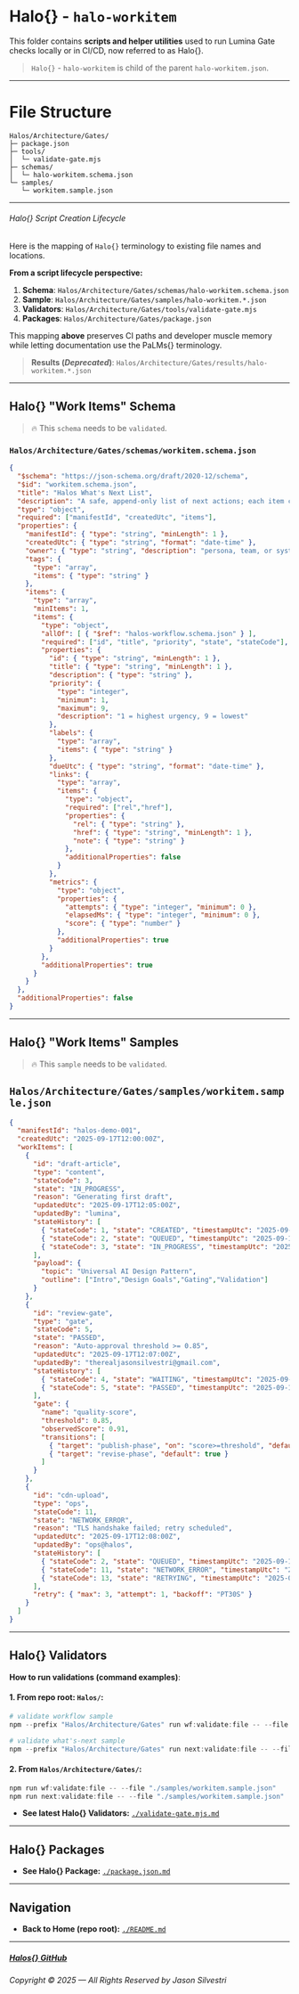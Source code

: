 ﻿# Halo\{\} - `halo-workitem`

This folder contains **scripts and helper utilities** used to run Lumina Gate checks locally or in CI/CD, now referred to as Halo{}.

> `Halo{}` - `halo-workitem` is child of the parent `halo-workitem.json`.

--- 

# File Structure

```
Halos/Architecture/Gates/
├─ package.json
├─ tools/
│  └─ validate-gate.mjs
├─ schemas/
│  └─ halo-workitem.schema.json
└─ samples/
   └─ workitem.sample.json

```

---

###### Halo\{\} Script Creation Lifecycle

Here is the mapping of `Halo{}` terminology to existing file names and locations.

**From a script lifecycle perspective:**

1. **Schema**: `Halos/Architecture/Gates/schemas/halo-workitem.schema.json`
2. **Sample**: `Halos/Architecture/Gates/samples/halo-workitem.*.json`
3. **Validators**: `Halos/Architecture/Gates/tools/validate-gate.mjs`
4. **Packages**: `Halos/Architecture/Gates/package.json`

This mapping **above** preserves CI paths and developer muscle memory while letting documentation use the PaLMs{} terminology.


> **Results (_Deprecated_)**: `Halos/Architecture/Gates/results/halo-workitem.*.json`

---

## Halo\{\} "Work Items" Schema

> 🔥 This `schema` needs to be `validated`.

### `Halos/Architecture/Gates/schemas/workitem.schema.json`

```json
{
  "$schema": "https://json-schema.org/draft/2020-12/schema",
  "$id": "workitem.schema.json",
  "title": "Halos What's Next List",
  "description": "A safe, append-only list of next actions; each item carries the workflow state mixin.",
  "type": "object",
  "required": ["manifestId", "createdUtc", "items"],
  "properties": {
    "manifestId": { "type": "string", "minLength": 1 },
    "createdUtc": { "type": "string", "format": "date-time" },
    "owner": { "type": "string", "description": "persona, team, or system" },
    "tags": {
      "type": "array",
      "items": { "type": "string" }
    },
    "items": {
      "type": "array",
      "minItems": 1,
      "items": {
        "type": "object",
        "allOf": [ { "$ref": "halos-workflow.schema.json" } ],
        "required": ["id", "title", "priority", "state", "stateCode"],
        "properties": {
          "id": { "type": "string", "minLength": 1 },
          "title": { "type": "string", "minLength": 1 },
          "description": { "type": "string" },
          "priority": {
            "type": "integer",
            "minimum": 1,
            "maximum": 9,
            "description": "1 = highest urgency, 9 = lowest"
          },
          "labels": {
            "type": "array",
            "items": { "type": "string" }
          },
          "dueUtc": { "type": "string", "format": "date-time" },
          "links": {
            "type": "array",
            "items": {
              "type": "object",
              "required": ["rel","href"],
              "properties": {
                "rel": { "type": "string" },
                "href": { "type": "string", "minLength": 1 },
                "note": { "type": "string" }
              },
              "additionalProperties": false
            }
          },
          "metrics": {
            "type": "object",
            "properties": {
              "attempts": { "type": "integer", "minimum": 0 },
              "elapsedMs": { "type": "integer", "minimum": 0 },
              "score": { "type": "number" }
            },
            "additionalProperties": true
          }
        },
        "additionalProperties": true
      }
    }
  },
  "additionalProperties": false
}
```

---

## Halo\{\} "Work Items" Samples

> 🔥 This `sample` needs to be `validated`.

## `Halos/Architecture/Gates/samples/workitem.sample.json`

```json
{
  "manifestId": "halos-demo-001",
  "createdUtc": "2025-09-17T12:00:00Z",
  "workItems": [
    {
      "id": "draft-article",
      "type": "content",
      "stateCode": 3,
      "state": "IN_PROGRESS",
      "reason": "Generating first draft",
      "updatedUtc": "2025-09-17T12:05:00Z",
      "updatedBy": "lumina",
      "stateHistory": [
        { "stateCode": 1, "state": "CREATED", "timestampUtc": "2025-09-17T12:00:00Z", "by": "jason" },
        { "stateCode": 2, "state": "QUEUED", "timestampUtc": "2025-09-17T12:01:00Z", "by": "halos-runner" },
        { "stateCode": 3, "state": "IN_PROGRESS", "timestampUtc": "2025-09-17T12:05:00Z", "by": "lumina", "reason": "prompt accepted" }
      ],
      "payload": {
        "topic": "Universal AI Design Pattern",
        "outline": ["Intro","Design Goals","Gating","Validation"]
      }
    },
    {
      "id": "review-gate",
      "type": "gate",
      "stateCode": 5,
      "state": "PASSED",
      "reason": "Auto-approval threshold >= 0.85",
      "updatedUtc": "2025-09-17T12:07:00Z",
      "updatedBy": "therealjasonsilvestri@gmail.com",
      "stateHistory": [
        { "stateCode": 4, "state": "WAITING", "timestampUtc": "2025-09-17T12:06:00Z", "by": "therealjasonsilvestri@gmail.com", "reason": "awaiting score" },
        { "stateCode": 5, "state": "PASSED", "timestampUtc": "2025-09-17T12:07:00Z", "by": "therealjasonsilvestri@gmail.com" }
      ],
      "gate": {
        "name": "quality-score",
        "threshold": 0.85,
        "observedScore": 0.91,
        "transitions": [
          { "target": "publish-phase", "on": "score>=threshold", "default": false },
          { "target": "revise-phase", "default": true }
        ]
      }
    },
    {
      "id": "cdn-upload",
      "type": "ops",
      "stateCode": 11,
      "state": "NETWORK_ERROR",
      "reason": "TLS handshake failed; retry scheduled",
      "updatedUtc": "2025-09-17T12:08:00Z",
      "updatedBy": "ops@halos",
      "stateHistory": [
        { "stateCode": 2, "state": "QUEUED", "timestampUtc": "2025-09-17T12:07:10Z", "by": "ops@halos" },
        { "stateCode": 11, "state": "NETWORK_ERROR", "timestampUtc": "2025-09-17T12:08:00Z", "by": "ops@halos" },
        { "stateCode": 13, "state": "RETRYING", "timestampUtc": "2025-09-17T12:08:05Z", "by": "ops@halos", "reason": "backoff=PT30S" }
      ],
      "retry": { "max": 3, "attempt": 1, "backoff": "PT30S" }
    }
  ]
}


```

---

## Halo\{\} Validators

**How to run validations (command examples)**:

#### 1. From repo root: `Halos/`:

```powershell
# validate workflow sample
npm --prefix "Halos/Architecture/Gates" run wf:validate:file -- --file "Halos/Halos/Architecture/Gates/samples/workitem.sample.json"

# validate what's-next sample
npm --prefix "Halos/Architecture/Gates" run next:validate:file -- --file "Halos/Halos/Architecture/Gates/samples/workitem.sample.json"
```

#### 2. From `Halos/Architecture/Gates/`:

```powershell
npm run wf:validate:file -- --file "./samples/workitem.sample.json"
npm run next:validate:file -- --file "./samples/workitem.sample.json"
```

- **See latest Halo\{\} Validators:** [`./validate-gate.mjs.md`](./validate-gate.mjs.md)

---

## Halo\{\} Packages

- **See Halo\{\} Package:** [`./package.json.md`](./package.json.md)

---

## Navigation

- **Back to Home (repo root):** [`./README.md`](./README.md)

---

##### [Halos\{\} GitHub](https://github.com/JasonSilvestri/Halos)

###### Copyright © 2025 — All Rights Reserved by Jason Silvestri
